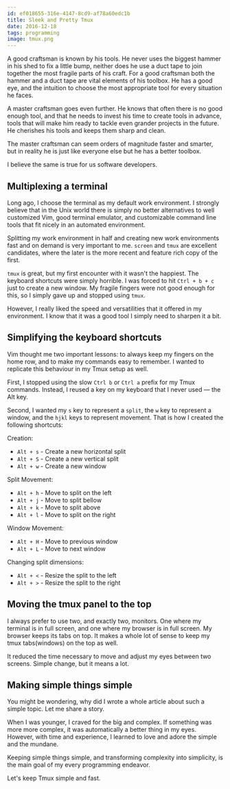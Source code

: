 ```yaml
---
id: ef018655-316e-4147-8cd9-af78a60edc1b
title: Sleek and Pretty Tmux
date: 2016-12-18
tags: programming
image: tmux.png
---
```


A good craftsman is known by his tools. He never uses the biggest hammer in
his shed to fix a little bump, neither does he use a duct tape to join together
the most fragile parts of his craft. For a good craftsman both the hammer and
a duct tape are vital elements of his toolbox. He has a good eye, and the
intuition to choose the most appropriate tool for every situation he faces.

A master craftsman goes even further. He knows that often there is no good
enough tool, and that he needs to invest his time to create tools in advance,
tools that will make him ready to tackle even grander projects in the future. He
cherishes his tools and keeps them sharp and clean.

The master craftsman can seem orders of magnitude faster and smarter, but in
reality he is just like everyone else but he has a better toolbox.

I believe the same is true for us software developers.

## Multiplexing a terminal

Long ago, I choose the terminal as my default work environment. I strongly
believe that in the Unix world there is simply no better alternatives to well
customized Vim, good terminal emulator, and customizable command line tools that
fit nicely in an automated environment.

Splitting my work environment in half and creating new work environments fast
and on demand is very important to me. `screen` and `tmux` are excellent
candidates, where the later is the more recent and feature rich copy of the
first.

`tmux` is great, but my first encounter with it wasn't the happiest. The
keyboard shortcuts were simply horrible. I was forced to hit `Ctrl + b + c` just
to create a new window. My fragile fingers were not good enough for this, so I
simply gave up and stopped using `tmux`.

However, I really liked the speed and versatilities that it offered in my
environment. I know that it was a good tool I simply need to sharpen it a bit.

## Simplifying the keyboard shortcuts

Vim thought me two important lessons: to always keep my fingers on the home row,
and to make my commands easy to remember. I wanted to replicate this behaviour
in my Tmux setup as well.

First, I stopped using the slow `Ctrl b` or `Ctrl a` prefix for my Tmux
commands. Instead, I reused a key on my keyboard that I never used &mdash; the
Alt key.

Second, I wanted my `s` key to represent a `split`, the `w` key to represent a
window, and the `hjkl` keys to represent movement. That is how I created the
following shortcuts:

Creation:

- `Alt + s` - Create a new horizontal split
- `Alt + S` - Create a new vertical split
- `Alt + w` - Create a new window

Split Movement:

- `Alt + h` - Move to split on the left
- `Alt + j` - Move to split bellow
- `Alt + k` - Move to split above
- `Alt + l` - Move to split on the right

Window Movement:

- `Alt + H` - Move to previous window
- `Alt + L` - Move to next window

Changing split dimensions:

- `Alt + <` - Resize the split to the left
- `Alt + >` - Resize the split to the right

## Moving the tmux panel to the top

I always prefer to use two, and exactly two, monitors. One where my terminal is
in full screen, and one where my browser is in full screen. My browser keeps its
tabs on top. It makes a whole lot of sense to keep my tmux tabs(windows) on the
top as well.

It reduced the time necessary to move and adjust my eyes between two screens.
Simple change, but it means a lot.

## Making simple things simple

You might be wondering, why did I wrote a whole article about such a simple
topic. Let me share a story.

When I was younger, I craved for the big and complex. If something was more more
complex, it was automatically a better thing in my eyes. However, with time and
experience, I learned to love and adore the simple and the mundane.

Keeping simple things simple, and transforming complexity into simplicity, is
the main goal of my every programming endeavor.

Let's keep Tmux simple and fast.
